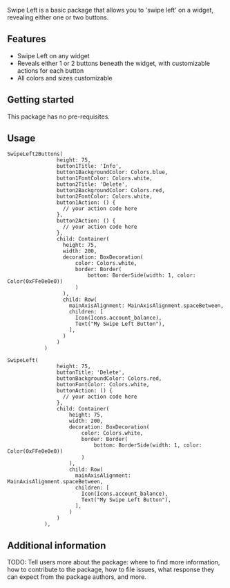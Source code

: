 <!--
This README describes the package. If you publish this package to pub.dev,
this README's contents appear on the landing page for your package.

For information about how to write a good package README, see the guide for
[writing package pages](https://dart.dev/guides/libraries/writing-package-pages).

For general information about developing packages, see the Dart guide for
[creating packages](https://dart.dev/guides/libraries/create-library-packages)
and the Flutter guide for
[developing packages and plugins](https://flutter.dev/developing-packages).
-->

Swipe Left is a basic package that allows you to 'swipe left' on a widget, revealing either one or two buttons.


## Features

* Swipe Left on any widget
* Reveals either 1 or 2 buttons beneath the widget, with customizable actions for each button
* All colors and sizes customizable

## Getting started

This package has no pre-requisites.

## Usage

```
SwipeLeft2Buttons(
                height: 75,
                button1Title: 'Info',
                button1BackgroundColor: Colors.blue,
                button1FontColor: Colors.white,
                button2Title: 'Delete',
                button2BackgroundColor: Colors.red,
                button2FontColor: Colors.white,
                button1Action: () {
                  // your action code here
                },
                button2Action: () {
                  // your action code here
                },
                child: Container(
                  height: 75,
                  width: 200,
                  decoration: BoxDecoration(
                      color: Colors.white,
                      border: Border(
                          bottom: BorderSide(width: 1, color: Color(0xFFe0e0e0))
                      )
                  ),
                  child: Row(
                    mainAxisAlignment: MainAxisAlignment.spaceBetween,
                    children: [
                      Icon(Icons.account_balance),
                      Text("My Swipe Left Button"),
                    ],
                  )
                )
            )
```

```
SwipeLeft(
                height: 75,
                buttonTitle: 'Delete',
                buttonBackgroundColor: Colors.red,
                buttonFontColor: Colors.white,
                buttonAction: () {
                  // your action code here
                },
                child: Container(
                    height: 75,
                    width: 200,
                    decoration: BoxDecoration(
                        color: Colors.white,
                        border: Border(
                            bottom: BorderSide(width: 1, color: Color(0xFFe0e0e0))
                        )
                    ),
                    child: Row(
                      mainAxisAlignment: MainAxisAlignment.spaceBetween,
                      children: [
                        Icon(Icons.account_balance),
                        Text("My Swipe Left Button"),
                      ],
                    )
                )
            ),
```

## Additional information

TODO: Tell users more about the package: where to find more information, how to
contribute to the package, how to file issues, what response they can expect
from the package authors, and more.
